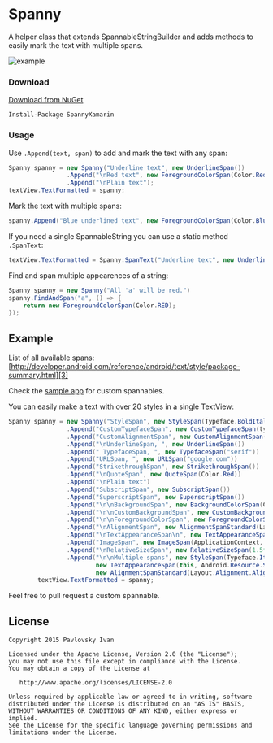 # Spanny
A helper class that extends SpannableStringBuilder and adds methods to easily mark the text with multiple spans.

![example](http://i.imgur.com/NPnl0yy.png?1)

### Download
[Download from NuGet](https://www.nuget.org/packages/SpannyXamarin/)
```
Install-Package SpannyXamarin
```

### Usage
Use `.Append(text, span)` to add and mark the text with any span:
```csharp
Spanny spanny = new Spanny("Underline text", new UnderlineSpan())
                .Append("\nRed text", new ForegroundColorSpan(Color.Red))
                .Append("\nPlain text");
textView.TextFormatted = spanny;
```
Mark the text with multiple spans:
```csharp
spanny.Append("Blue underlined text", new ForegroundColorSpan(Color.Blue), new UnderlineSpan());
```
If you need a single SpannableString you can use a static method `.SpanText`:
```csharp
textView.TextFormatted = Spanny.SpanText("Underline text", new UnderlineSpan());
```
Find and span multiple appearences of a string:
```csharp
Spanny spanny = new Spanny("All 'a' will be red.")
spanny.FindAndSpan("a", () => {
    return new ForegroundColorSpan(Color.RED);
});
```

Example
--------
List of all available spans: [http://developer.android.com/reference/android/text/style/package-summary.html][3]

Check the [sample app][2] for custom spannables.

You can easily make a text with over 20 styles in a single TextView:

```csharp
Spanny spanny = new Spanny("StyleSpan", new StyleSpan(Typeface.BoldItalic))
                .Append("CustomTypefaceSpan", new CustomTypefaceSpan(typeface))
                .Append("CustomAlignmentSpan", new CustomAlignmentSpan(CustomAlignmentSpan.RIGHT_TOP))
                .Append("\nUnderlineSpan, ", new UnderlineSpan())
                .Append(" TypefaceSpan, ", new TypefaceSpan("serif"))
                .Append("URLSpan, ", new URLSpan("google.com"))
                .Append("StrikethroughSpan", new StrikethroughSpan())
                .Append("\nQuoteSpan", new QuoteSpan(Color.Red))
                .Append("\nPlain text")
                .Append("SubscriptSpan", new SubscriptSpan())
                .Append("SuperscriptSpan", new SuperscriptSpan())
                .Append("\n\nBackgroundSpan", new BackgroundColorSpan(Color.LightGray))
                .Append("\n\nCustomBackgroundSpan", new CustomBackgroundSpan(Color.DarkGray, dp(16)))
                .Append("\n\nForegroundColorSpan", new ForegroundColorSpan(Color.LightGray))
                .Append("\nAlignmentSpan", new AlignmentSpanStandard(Layout.Alignment.AlignCenter))
                .Append("\nTextAppearanceSpan\n", new TextAppearanceSpan(this, Android.Resource.Style.TextAppearanceMedium))
                .Append("ImageSpan", new ImageSpan(ApplicationContext, Resource.Drawable.Icon))
                .Append("\nRelativeSizeSpan", new RelativeSizeSpan(1.5f))
                .Append("\n\nMultiple spans", new StyleSpan(Typeface.Italic), new UnderlineSpan(),
                        new TextAppearanceSpan(this, Android.Resource.Style.TextAppearanceLarge),
                        new AlignmentSpanStandard(Layout.Alignment.AlignCenter), new BackgroundColorSpan(Color.LightGray));
        textView.TextFormatted = spanny;
```

Feel free to pull request a custom spannable.

License
--------

    Copyright 2015 Pavlovsky Ivan

    Licensed under the Apache License, Version 2.0 (the "License");
    you may not use this file except in compliance with the License.
    You may obtain a copy of the License at

       http://www.apache.org/licenses/LICENSE-2.0

    Unless required by applicable law or agreed to in writing, software
    distributed under the License is distributed on an "AS IS" BASIS,
    WITHOUT WARRANTIES OR CONDITIONS OF ANY KIND, either express or implied.
    See the License for the specific language governing permissions and
    limitations under the License.

 [1]: https://github.com/ararog/SpannyXamarin/blob/master/SpannyXamarin/Spanny.cs
 [2]: https://github.com/ararog/SpannyXamarin/tree/master/SpannySampleApp
 [3]: http://developer.android.com/reference/android/text/style/package-summary.html
